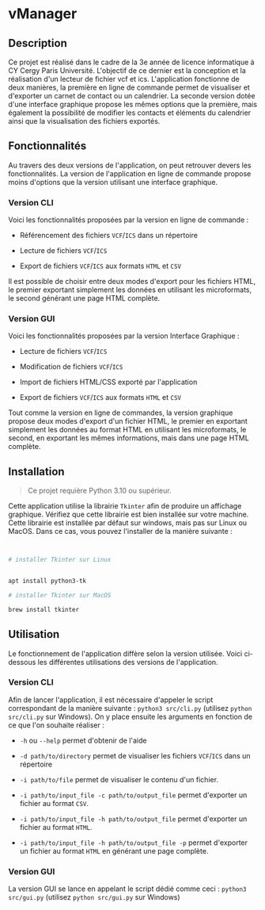 # vManager

## Description

Ce projet est réalisé dans le cadre de la 3e année de licence informatique à CY Cergy Paris Université. L'objectif de ce dernier est la conception et la réalisation d'un lecteur de fichier vcf et ics. L'application fonctionne de deux manières, la première en ligne de commande permet de visualiser et d'exporter un carnet de contact ou un calendrier. La seconde version dotée d'une interface graphique propose les mêmes options que la première, mais également la possibilité de modifier les contacts et éléments du calendrier ainsi que la visualisation des fichiers exportés.

## Fonctionnalités

Au travers des deux versions de l'application, on peut retrouver devers les fonctionnalités. La version de l'application en ligne de commande propose moins d'options que la version utilisant une interface graphique.

### Version CLI

Voici les fonctionnalités proposées par la version en ligne de commande :

- Référencement des fichiers `VCF`/`ICS` dans un répertoire

- Lecture de fichiers `VCF`/`ICS`

- Export de fichiers `VCF`/`ICS` aux formats `HTML` et `CSV`

Il est possible de choisir entre deux modes d'export pour les fichiers HTML, le premier exportant simplement les données en utilisant les microformats, le second générant une page HTML complète.

### Version GUI

Voici les fonctionnalités proposées par la version Interface Graphique :

- Lecture de fichiers `VCF`/`ICS`

- Modification de fichiers `VCF`/`ICS`

- Import de fichiers HTML/CSS exporté par l'application

- Export de fichiers `VCF`/`ICS` aux formats `HTML` et `CSV`

Tout comme la version en ligne de commandes, la version graphique propose deux modes d'export d'un fichier HTML, le premier en exportant simplement les données au format HTML en utilisant les microformats, le second, en exportant les mêmes informations, mais dans une page HTML complète.

## Installation

> Ce projet requière Python 3.10 ou supérieur.

Cette application utilise la librairie `Tkinter` afin de produire un affichage graphique. Vérifiez que cette librairie est bien installée sur votre machine. Cette librairie est installée par défaut sur windows, mais pas sur Linux ou MacOS. Dans ce cas, vous pouvez l'installer de la manière suivante :

```sh


# installer Tkinter sur Linux


apt install python3-tk

# installer Tkinter sur MacOS

brew install tkinter

```

## Utilisation

Le fonctionnement de l'application diffère selon la version utilisée. Voici ci-dessous les différentes utilisations des versions de l'application.

### Version CLI

Afin de lancer l'application, il est nécessaire d'appeler le script correspondant de la manière suivante : `python3 src/cli.py` (utilisez `python src/cli.py` sur Windows). On y place ensuite les arguments en fonction de ce que l'on souhaite réaliser :

- `-h` ou `--help` permet d'obtenir de l'aide

- `-d path/to/directory` permet de visualiser les fichiers `VCF`/`ICS` dans un répertoire

- `-i path/to/file` permet de visualiser le contenu d'un fichier.

- `-i path/to/input_file -c path/to/output_file` permet d'exporter un fichier au format `CSV`.

- `-i path/to/input_file -h path/to/output_file` permet d'exporter un fichier au format `HTML`.

- `-i path/to/input_file -h path/to/output_file -p` permet d'exporter un fichier au format `HTML` en générant une page complète.

### Version GUI

La version GUI se lance en appelant le script dédié comme ceci : `python3 src/gui.py` (utilisez `python src/gui.py` sur Windows)
